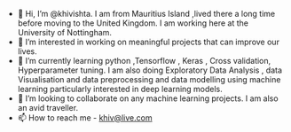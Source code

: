 - 👋 Hi, I’m @khivishta. I am from Mauritius Island ,lived there a long time before moving to the United Kingdom. I am working here at the University of Nottingham.
- 👀 I’m interested in working on meaningful projects that can improve our lives.
- 🌱 I’m currently learning python ,Tensorflow , Keras , Cross validation, Hyperparameter tuning. I am also doing Exploratory Data Analysis , data Visualisation and data preprocessing and data modelling using machine learning particularly interested in deep learning models.
- 💞️ I’m looking to collaborate on any machine learning projects. I am also an avid traveller.
- 📫 How to reach me - khiv@live.com

<!---
khivishta/khivishta is a ✨ special ✨ repository because its `README.md` (this file) appears on your GitHub profile.
You can click the Preview link to take a look at your changes.
--->
